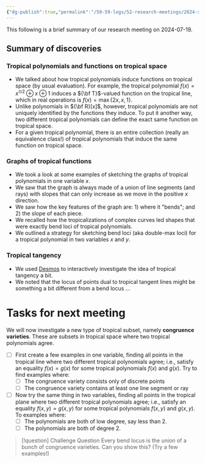 ```yaml
---
{"dg-publish":true,"permalink":"/50-59-logs/52-research-meetings/2024-summer/reu-meeting-2024-07-19/","updated":"2024-07-22T08:39:35-07:00"}
---
```


This following is a brief summary of our research meeting on 2024-07-19.

## Summary of discoveries

### Tropical polynomials and functions on tropical space

- We talked about how tropical polynomials induce functions on tropical space (by usual evaluation). For example, the tropical polynomial $f(x)=x^{\odot 2}\oplus x\oplus 1$ induces a ${\bf T}$-valued function on the tropical line, which in real operations is $f(x)=\max\{2x,x,1\}$.
- Unlike polynomials in ${\bf R}[x]$, however, tropical polynomials are not uniquely identified by the functions they induce. To put it another way, two different tropical polynomials can define the exact same function on tropical space.
- For a given tropical polynomial, there is an entire collection (really an equivalence class!) of tropical polynomials that induce the same function on tropical space.

### Graphs of tropical functions

- We took a look at some examples of sketching the graphs of tropical polynomials in one variable $x$.
- We saw that the graph is always made of a union of line segments (and rays) with slopes that can only increase as we move in the positive $x$ direction.
- We saw how the key features of the graph are: 1) where it "bends"; and 2) the slope of each piece.
- We recalled how the tropicalizations of complex curves led shapes that were exactly bend loci of tropical polynomials.
- We outlined a strategy for sketching bend loci (aka double-max loci) for a tropical polynomial in two variables $x$ and $y$.

### Tropical tangency

- We used [Desmos](https://www.desmos.com/calculator/ywustbaxrr) to interactively investigate the idea of tropical tangency a bit.
- We noted that the locus of points dual to tropical tangent lines might be something a bit different from a bend locus ...


# Tasks for next meeting

We will now investigate a new type of tropical subset, namely **congruence varieties**. These are subsets in tropical space where two tropical polynomials agree.

- [ ] First create a few examples in one variable, finding all points in the tropical line where two different tropical polynomials agree; i.e., satisfy an equality $f(x)=g(x)$ for some tropical polynomials $f(x)$ and $g(x)$. Try to find examples where:
	- [ ] The congruence variety consists only of discrete points
	- [ ] The congruence variety contains at least one line segment or ray

- [ ] Now try the same thing in two variables, finding all points in the tropical plane where two different tropical polynomials agree; i.e., satisfy an equality $f(x,y)=g(x,y)$ for some tropical polynomials $f(x,y)$ and $g(x,y)$. To examples where:
	- [ ] The polynomials are both of low degree, say less than 2.
	- [ ] The polynomials are both of degree 2.

>[!question] Challenge Question
>Every bend locus is the union of a bunch of congruence varieties. Can you show this? (Try a few examples!)

